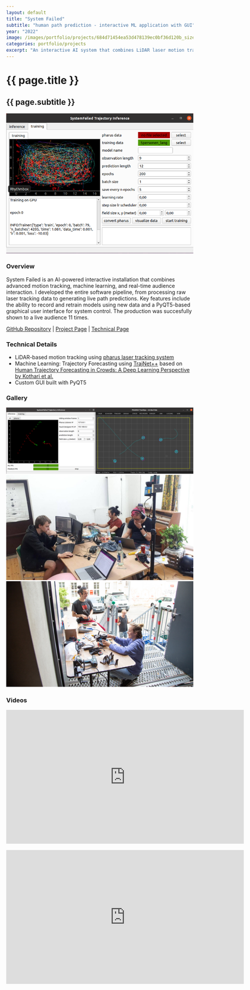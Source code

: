 ```yaml
---
layout: default
title: "System Failed"
subtitle: "human path prediction - interactive ML application with GUI"
year: "2022"
image: /images/portfolio/projects/684d71454ea53d478139ec0bf36d120b_size_1200x1200.png
categories: portfolio/projects
excerpt: "An interactive AI system that combines LiDAR laser motion tracking, machine learning predictions, and audience engagement via projections, moving heads, and synthetic voice. The system leverages the TrajNet++ framework for live trajectory forecasting and includes a custom-built PyQT5 GUI for control and retraining."
---
```

<div class="portfolio">
<h1>{{ page.title }}</h1>
<h2>{{ page.subtitle }}</h2>
<section>
<img src="/images/portfolio/projects/684d71454ea53d478139ec0bf36d120b_size_1200x1200.png" alt="System Failed main image">
</section>
<section>
<h3>Overview</h3>
System Failed is an AI-powered interactive installation that combines advanced motion tracking, machine learning, and real-time audience interaction. I developed the entire software pipeline, from processing raw laser tracking data to generating live path predictions. Key features include the ability to record and retrain models using new data and a PyQT5-based graphical user interface for system control. The production was succesfully shown to a live audience 11 times.
<p>
</p>
<p>
<a href="https://github.com/birkschmithuesen/SystemFailed_trajnetplusplusbaselines" target="_blank">GitHub Repository</a> | <a href="https://www.artesmobiles.art/_systemfailed" target="_blank">Project Page</a> | <a href="https://www.artesmobiles.art/_sf_technische_entwicklung.html" target="_blank">Technical Page</a>
</p>
</section>
<section>
<h3>Technical Details</h3>
<ul>
<li>LiDAR-based motion tracking using <a href="https://ars.electronica.art/futurelab/en/pharus/">pharus laser tracking system</a></li>
<li>Machine Learning: Trajectory Forecasting using <a href="https://github.com/vita-epfl/trajnetplusplusbaselines">TrajNet++</a> based on <a href="http://arxiv.org/pdf/2007.03639">Human Trajectory Forecasting in Crowds:
A Deep Learning Perspective by Kothari et al.</a></li>
<li>Custom GUI built with PyQT5</li>
</ul>
</section>
<section>
<h3>Gallery</h3>
<img src="/images/portfolio/projects/78efd1fed1d15a481c3f4784a9819432_size_1200x1200.png" alt="Gallery image 1">
<img src="/images/portfolio/projects/f6c08c4579747ebbc59a4628bdcdf8b1_size_1200x1200.jpeg" alt="Gallery image 2">
<img src="/images/portfolio/projects/eb349075d3fc07bfd3538d65ebbb6dc8_size_1200x1200.jpeg" alt="Gallery image 3">
</section>
<section>
<h3>Videos</h3>
<iframe title="vimeo-player" src="https://player.vimeo.com/video/659791516?h=2d57d24e08" width="640" height="360" frameborder="0"    allowfullscreen></iframe>
<p></p>
<iframe title="vimeo-player" src="https://player.vimeo.com/video/727335495?h=6933fc5d6a" width="640" height="360" frameborder="0"    allowfullscreen></iframe>
</section>
</div>